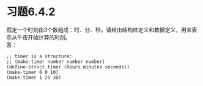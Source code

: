 # 习题6.4.2
假定一个时刻由3个数组成：时、分、秒。请给出结构体定义和数据定义，用来表示从午夜开始计算的时刻。  
答：  
```
;; timer is a structure:
;; (make-timer number number number)
(define-struct timer (hours minutes seconds))
(make-timer 0 0 10)
(make-timer 1 25 30)
```
